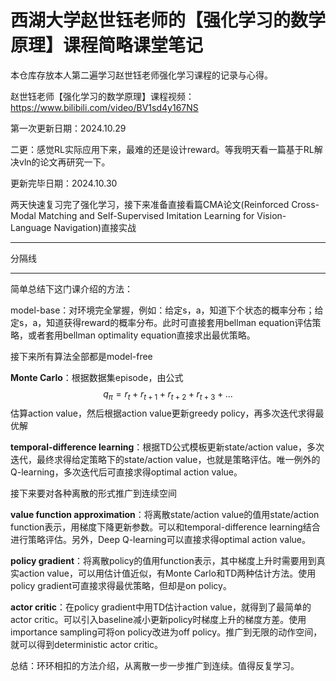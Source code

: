 # 西湖大学赵世钰老师的【强化学习的数学原理】课程简略课堂笔记

本仓库存放本人第二遍学习赵世钰老师强化学习课程的记录与心得。

赵世钰老师【强化学习的数学原理】课程视频：https://www.bilibili.com/video/BV1sd4y167NS

第一次更新日期：2024.10.29

二更：感觉RL实际应用下来，最难的还是设计reward。等我明天看一篇基于RL解决vln的论文再研究一下。

更新完毕日期：2024.10.30

两天快速复习完了强化学习，接下来准备直接看篇CMA论文(Reinforced Cross-Modal Matching and Self-Supervised Imitation Learning  for Vision-Language Navigation)直接实战





***

分隔线

***

简单总结下这门课介绍的方法：

model-base：对环境完全掌握，例如：给定s，a，知道下个状态的概率分布；给定s，a，知道获得reward的概率分布。此时可直接套用bellman equation评估策略，或者套用bellman optimality equation直接求出最优策略。

接下来所有算法全部都是model-free

**Monte Carlo**：根据数据集episode，由公式
$$
q_{\pi}=r_t+r_{t+1}+r_{t+2}+r_{t+3}+...
$$
估算action value，然后根据action value更新greedy policy，再多次迭代求得最优解

**temporal-difference learning**：根据TD公式模板更新state/action value，多次迭代，最终求得给定策略下的state/action value，也就是策略评估。唯一例外的Q-learning，多次迭代后可直接求得optimal action value。

接下来要对各种离散的形式推广到连续空间

**value function approximation**：将离散state/action value的值用state/action function表示，用梯度下降更新参数。可以和temporal-difference learning结合进行策略评估。另外，Deep Q-learning可以直接求得optimal action value。

**policy gradient**：将离散policy的值用function表示，其中梯度上升时需要用到真实action value，可以用估计值近似，有Monte Carlo和TD两种估计方法。使用policy gradient可直接求得最优策略，但却是on policy。

**actor critic**：在policy gradient中用TD估计action value，就得到了最简单的actor critic。可以引入baseline减小更新policy时梯度上升的梯度方差。使用importance sampling可将on policy改进为off policy。推广到无限的动作空间，就可以得到deterministic actor critic。

总结：环环相扣的方法介绍，从离散一步一步推广到连续。值得反复学习。
